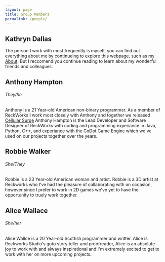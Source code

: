 ```yaml
---
layout: page
title: Group Members
permalink: /people/
---
```


## Kathryn Dallas
The person I work with most frequently is myself, you can find out everything about me by continueing to explore this webpage, such as my [About](https://k-dallas.github.io/about/). But I reccomend you continue reading to learn about my wonderful friends and colleagues.

## Anthony Hampton
###### They/he
Anthony is a 21 Year-old American non-binary programmer.
As a member of ReckWorks I work most closely with Anthony and together we released [Cellular Surge](https://k-dallas.github.io/projects/)
Anthony Hampton is the Lead Developer and Software Designer of ReckWorks with coding and programming experiance in Java, Python, C++, and experiance with the GoDot Game Engine which we've used on our projects together over the years. 

## Robbie Walker
###### She/They
Robbie is a 23 Year-old American woman and artist.
Robbie is a 3D artist at Reckworks who I've had the pleasure of collaborating with on occasion, however since I prefer to work in 2D games we've yet to have the opportunity to truely work together.

## Alice Wallace 
###### She/her
Alice Wallce is a 20 Year-old Scottish programmer and writter.
Alice is Reckworks Studio's goto story teller and proofreader, Alice is an absolute joy to work with and always inspirational and I'm extremely excited to get to work with her on more upcoming projects.
